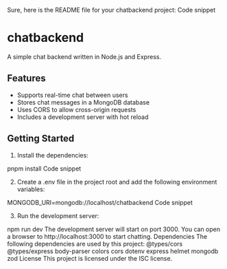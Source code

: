 Sure, here is the README file for your chatbackend project:
Code snippet
# chatbackend

A simple chat backend written in Node.js and Express.

## Features

* Supports real-time chat between users
* Stores chat messages in a MongoDB database
* Uses CORS to allow cross-origin requests
* Includes a development server with hot reload

## Getting Started

1. Install the dependencies:


pnpm install
Code snippet

2. Create a .env file in the project root and add the following environment variables:


MONGODB_URI=mongodb://localhost/chatbackend
Code snippet

3. Run the development server:


npm run dev
The development server will start on port 3000. You can open a browser to http://localhost:3000 to start chatting.
Dependencies
The following dependencies are used by this project:
@types/cors
@types/express
body-parser
colors
cors
dotenv
express
helmet
mongodb
zod
License
This project is licensed under the ISC license.

